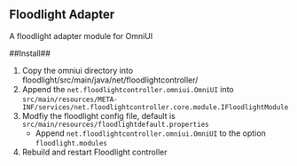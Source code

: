 Floodlight Adapter 
------------------
A floodlight adapter module for OmniUI

##Install##
1. Copy the omniui directory into floodlight/src/main/java/net/floodlightcontroller/
2. Append the `net.floodlightcontroller.omniui.OmniUI` into 
  `src/main/resources/META-INF/services/net.floodlightcontroller.core.module.IFloodlightModule`
3. Modfiy the floodlight config file, default is `src/main/resources/floodlightdefault.properties`
    * Append `net.floodlightcontroller.omniui.OmniUI` to the option `floodlight.modules`
4. Rebuild and restart Floodlight controller